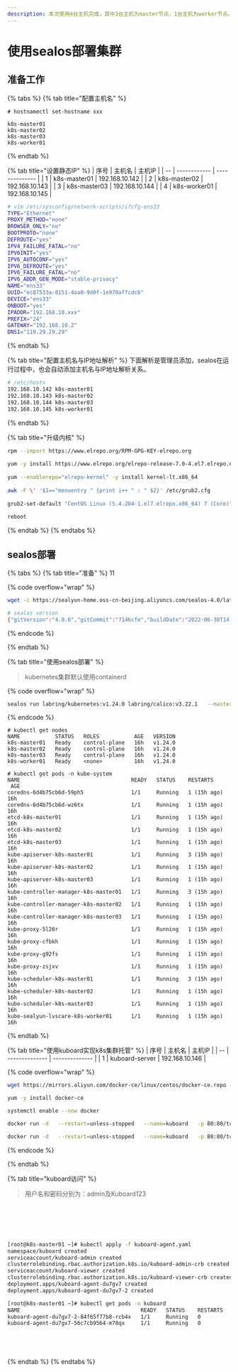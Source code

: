 ```yaml
---
description: 本次使用4台主机完成，其中3台主机为master节点，1台主机为worker节点。
---
```


# 使用sealos部署集群

## 准备工作

{% tabs %}
{% tab title="配置主机名" %}
```
# hostnamectl set-hostname xxx
​
k8s-master01
k8s-master02
k8s-master03
k8s-worker01
```


{% endtab %}

{% tab title="设置静态IP" %}
| 序号 | 主机名          | 主机IP           |
| -- | ------------ | -------------- |
| 1  | k8s-master01 | 192.168.10.142 |
| 2  | k8s-master02 | 192.168.10.143 |
| 3  | k8s-master03 | 192.168.10.144 |
| 4  | k8s-worker01 | 192.168.10.145 |

```bash
# vim /etc/sysconfig/network-scripts/ifcfg-ens33
TYPE="Ethernet"
PROXY_METHOD="none"
BROWSER_ONLY="no"
BOOTPROTO="none"
DEFROUTE="yes"
IPV4_FAILURE_FATAL="no"
IPV6INIT="yes"
IPV6_AUTOCONF="yes"
IPV6_DEFROUTE="yes"
IPV6_FAILURE_FATAL="no"
IPV6_ADDR_GEN_MODE="stable-privacy"
NAME="ens33"
UUID="ec87533a-8151-4aa0-9d0f-1e970affcdc6"
DEVICE="ens33"
ONBOOT="yes"
IPADDR="192.168.10.xxx"
PREFIX="24"
GATEWAY="192.168.10.2"
DNS1="119.29.29.29"
```


{% endtab %}

{% tab title="配置主机名与IP地址解析" %}
下面解析是管理员添加，sealos在运行过程中，也会自动添加主机名与IP地址解析关系。

```bash
# /etc/hosts
192.168.10.142 k8s-master01
192.168.10.143 k8s-master02
192.168.10.144 k8s-master03
192.168.10.145 k8s-worker01
```


{% endtab %}

{% tab title="升级内核" %}
```bash
rpm --import https://www.elrepo.org/RPM-GPG-KEY-elrepo.org
​
yum -y install https://www.elrepo.org/elrepo-release-7.0-4.el7.elrepo.noarch.rpm
​
yum --enablerepo="elrepo-kernel" -y install kernel-lt.x86_64
​
awk -F \' '$1=="menuentry " {print i++ " : " $2}' /etc/grub2.cfg
​
grub2-set-default "CentOS Linux (5.4.204-1.el7.elrepo.x86_64) 7 (Core)"
​
reboot
```


{% endtab %}
{% endtabs %}

## sealos部署

{% tabs %}
{% tab title="准备" %}
11

{% code overflow="wrap" %}
```bash
wget -c https://sealyun-home.oss-cn-beijing.aliyuncs.com/sealos-4.0/latest/sealos-amd64 -O sealos && chmod +x sealos && mv sealos /usr/bin

# sealos version
{"gitVersion":"4.0.0","gitCommit":"7146cfe","buildDate":"2022-06-30T14:24:31Z","goVersion":"go1.17.11","compiler":"gc","platform":"linux/amd64"}
```
{% endcode %}


{% endtab %}

{% tab title="使用sealos部署" %}
> kubernetes集群默认使用containerd

{% code overflow="wrap" %}
```bash
sealos run labring/kubernetes:v1.24.0 labring/calico:v3.22.1   --masters 192.168.10.142,192.168.10.143,192.168.10.144  --nodes 192.168.10.145   --passwd centos
```
{% endcode %}

```
# kubectl get nodes
NAME           STATUS   ROLES           AGE   VERSION
k8s-master01   Ready    control-plane   16h   v1.24.0
k8s-master02   Ready    control-plane   16h   v1.24.0
k8s-master03   Ready    control-plane   16h   v1.24.0
k8s-worker01   Ready    <none>          16h   v1.24.0
```

```
# kubectl get pods -n kube-system
NAME                                   READY   STATUS    RESTARTS      AGE
coredns-6d4b75cb6d-59ph5               1/1     Running   1 (15h ago)   16h
coredns-6d4b75cb6d-wz6tx               1/1     Running   1 (15h ago)   16h
etcd-k8s-master01                      1/1     Running   1 (15h ago)   16h
etcd-k8s-master02                      1/1     Running   1 (15h ago)   16h
etcd-k8s-master03                      1/1     Running   1 (15h ago)   16h
kube-apiserver-k8s-master01            1/1     Running   3 (15h ago)   16h
kube-apiserver-k8s-master02            1/1     Running   1 (15h ago)   16h
kube-apiserver-k8s-master03            1/1     Running   1 (15h ago)   16h
kube-controller-manager-k8s-master01   1/1     Running   3 (15h ago)   16h
kube-controller-manager-k8s-master02   1/1     Running   1 (15h ago)   16h
kube-controller-manager-k8s-master03   1/1     Running   1 (15h ago)   16h
kube-proxy-5l26r                       1/1     Running   1 (15h ago)   16h
kube-proxy-cfbkh                       1/1     Running   1 (15h ago)   16h
kube-proxy-g92fs                       1/1     Running   1 (15h ago)   16h
kube-proxy-zsjxv                       1/1     Running   1 (15h ago)   16h
kube-scheduler-k8s-master01            1/1     Running   3 (15h ago)   16h
kube-scheduler-k8s-master02            1/1     Running   1 (15h ago)   16h
kube-scheduler-k8s-master03            1/1     Running   1 (15h ago)   16h
kube-sealyun-lvscare-k8s-worker01      1/1     Running   1 (15h ago)   16h
```




{% endtab %}

{% tab title="使用kuboard实现k8s集群托管" %}
| 序号 | 主机名            | 主机IP           |
| -- | -------------- | -------------- |
| 1  | kuboard-server | 192.168.10.146 |

{% code overflow="wrap" %}
```bash
wget https://mirrors.aliyun.com/docker-ce/linux/centos/docker-ce.repo -O /etc/yum.repos.d/docker-ce.repo

yum -y install docker-ce

systemctl enable --now docker

docker run -d   --restart=unless-stopped   --name=kuboard   -p 80:80/tcp   -p 10081:10081/tcp   -e KUBOARD_ENDPOINT="http://192.168.10.146:80"   -e KUBOARD_AGENT_SERVER_TCP_PORT="10081"   -v /root/kuboard-data:/data   eipwork/kuboard:v3

docker run -d   --restart=unless-stopped   --name=kuboard   -p 80:80/tcp   -p 10081:10081/tcp   -e KUBOARD_ENDPOINT="http://192.168.10.146:80"   -e KUBOARD_AGENT_SERVER_TCP_PORT="10081"   -v /root/kuboard-data:/data   eipwork/kuboard:v3
```
{% endcode %}


{% endtab %}

{% tab title="kuboard访问" %}
> 用户名和密码分别为：admin及Kuboard123

<figure><img src="../../../.gitbook/assets/image (17) (1).png" alt=""><figcaption></figcaption></figure>

<figure><img src="../../../.gitbook/assets/image (1) (1) (1) (1) (1) (1) (1) (1) (1) (1) (1) (1) (1) (1) (1) (1) (1) (1) (1) (1) (1) (1).png" alt=""><figcaption></figcaption></figure>

<figure><img src="../../../.gitbook/assets/image (2) (1) (1) (1) (1) (1) (1) (1) (1) (1) (1) (1) (1) (1) (1) (1) (1) (1) (1) (1) (1).png" alt=""><figcaption></figcaption></figure>

<figure><img src="../../../.gitbook/assets/image (3) (1) (1) (1) (1) (1) (1) (1) (1) (1) (1) (1) (1) (1) (1) (1).png" alt=""><figcaption></figcaption></figure>

<figure><img src="../../../.gitbook/assets/image (4) (1) (1) (1) (1) (1) (1) (1) (1) (1) (1) (1) (1) (1) (1).png" alt=""><figcaption></figcaption></figure>

<figure><img src="../../../.gitbook/assets/image (5) (1) (1) (1) (1) (1) (1) (1) (1) (1) (1) (1).png" alt=""><figcaption></figcaption></figure>

```bash
[root@k8s-master01 ~]# kubectl apply -f kuboard-agent.yaml
namespace/kuboard created
serviceaccount/kuboard-admin created
clusterrolebinding.rbac.authorization.k8s.io/kuboard-admin-crb created
serviceaccount/kuboard-viewer created
clusterrolebinding.rbac.authorization.k8s.io/kuboard-viewer-crb created
deployment.apps/kuboard-agent-du7gv7 created
deployment.apps/kuboard-agent-du7gv7-2 created
```

```bash
[root@k8s-master01 ~]# kubectl get pods -n kuboard
NAME                                      READY   STATUS    RESTARTS   AGE
kuboard-agent-du7gv7-2-84f65f77b8-rcb4x   1/1     Running   0          54s
kuboard-agent-du7gv7-56c7cb9564-m78qx     1/1     Running   0          54s
```

<figure><img src="../../../.gitbook/assets/image (6) (1) (1) (1) (1) (1) (1) (1) (1) (1) (1).png" alt=""><figcaption></figcaption></figure>

<figure><img src="../../../.gitbook/assets/image (7) (1) (1) (1) (1) (1) (1) (1) (1) (1) (1).png" alt=""><figcaption></figcaption></figure>

<figure><img src="../../../.gitbook/assets/image (8) (1) (1) (1) (1) (1) (1) (1) (1).png" alt=""><figcaption></figcaption></figure>

<figure><img src="../../../.gitbook/assets/image (9) (1) (1) (1) (1) (1) (1) (1) (1).png" alt=""><figcaption></figcaption></figure>


{% endtab %}
{% endtabs %}

